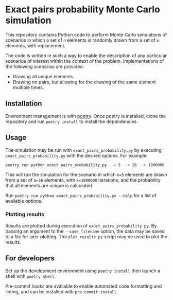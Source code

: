 # Exact pairs probability Monte Carlo simulation

This repository contains Python code to perform Monte Carlo simulations of scenarios in which a set of `n` elements is randomly drawn from a set of `m` elements, with replacement.

The code is written in such a way to enable the description of any particular scenarios of interest within the context of the problem. Implementations of the following scenarios are provided:

- Drawing all unique elements.
- Drawing no pairs, but allowing for the drawing of the same element multiple times.

## Installation

Environment management is with [poetry](https://python-poetry.org/). Once poetry is installed, clone the repository and run `poetry install` to install the dependencies.

## Usage

The simulation may be run with `exact_pairs_probability.py` by executing `exact_pairs_probability.py` with the desired options. For example:

```bash
poetry run python exact_pairs_probability.py --n 5 --m 26 --k 1000000 --experiment_type all_unique
```

This will run the simulation for the scenario in which `n=5` elements are drawn from a set of `m=26` elements, with `k=1000000` iterations, and the probability that all elements are unique is calculated.

Run `poetry run python exact_pairs_probability.py --help` for a list of available options.

### Plotting results

Results are plotted during execution of `exact_pairs_probability.py`. By passing an argument to the `--save_filename` option, the data may be saved to a file for later plotting. The `plot_results.py` script may be used to plot the results.

## For developers

Set up the development environment using `poetry install` then launch a shell with `poetry shell`.

Pre-commit hooks are available to enable automated code formatting and linting, and can be installed with `pre-commit install`.